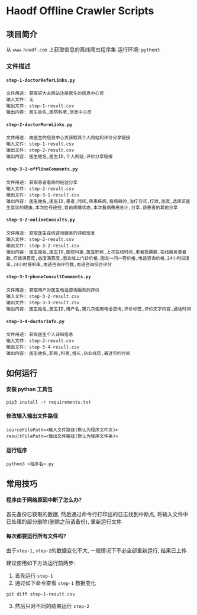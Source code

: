 # Haodf Offline Crawler Scripts

## 项目简介

从 `www.haodf.com` 上获取信息的离线爬虫程序集
运行环境: `python3`

### 文件描述

#### `step-1-doctorReferLinks.py`
```
文件用途: 获取好大夫网站注册医生的信息中心页
输入文件: 无
输出文件: step-1-result.csv
输出内容: 医生姓名,医院科室,信息中心页
```

#### `step-2-doctorMoreLinks.py`
```
文件用途: 由医生的信息中心页获取其个人网站和评价分享链接
输入文件: step-1-result.csv
输出文件: step-2-result.csv
输出内容: 医生姓名,医生ID,个人网站,评价分享链接
```

#### `step-3-1-offlineComments.py`
```
文件用途: 获取患者看病的经验分享
输入文件: step-2-result.csv
输出文件: step-3-1-result.csv
输出内容: 医生姓名,医生ID,患者,时间,所患疾病,看病目的,治疗方式,疗效,态度,选择该医生就诊的理由,本次挂号途径,目前病情状态,本次看病费用总计,分享,该患者的其他分享
```

#### `step-3-2-onlineConsults.py`
```
文件用途: 获取医生在线咨询服务的详细信息
输入文件: step-2-result.csv
输出文件: step-3-2-result.csv
输出内容: 医生姓名,医生ID,医院科室,医生职称,上次在线时间,患者投票数,在线服务患者数,疗效满意度,态度满意度,图文线上门诊价格,图文一问一答价格,电话咨询价格,24小时回复率,24小时接听率,电话咨询评价数,电话咨询综合评分
```

#### `step-3-3-phoneConsultComments.py`
```
文件用途: 获取用户对医生电话咨询服务的评价
输入文件: step-3-2-result.csv
输出文件: step-3-3-result.csv
输出内容: 医生姓名,医生ID,用户名,第几次使用电话咨询,评价标签,评价文字内容,通话时间
```

#### `step-3-4-doctorInfo.py`
```
文件用途: 获取医生个人详细信息
输入文件: step-2-result.csv
输出文件: step-3-4-result.csv
输出内容: 医生姓名,职称,科室,擅长,执业经历,最近可约时间
```

## 如何运行

#### 安装 python 工具包
```
pip3 install -r requirements.txt
```

#### 修改输入输出文件路径
```
sourceFilePath=<输入文件路径(默认为程序文件夹)>
resultFilePath=<输出文件路径(默认为程序文件夹)>
```

#### 运行程序
```
python3 <程序名>.py
```

## 常用技巧

#### 程序由于网络原因中断了怎么办?
首先备份已获取的数据, 然后通过命令行打印出的日志找到中断点, 将输入文件中已处理的部分删除(删除之前请备份), 重新运行文件

#### 每次都要运行所有文件吗?
由于`step-1`, `step-2`的数据变化不大, 一般情况下不必全部重新运行, 结果已上传.

建议使用如下方法运行前两步:

1. 首先运行 `step-1`
2. 通过如下命令查看 `step-1` 数据变化
```
git diff step-1-result.csv
```
3. 然后只对不同的结果运行 `step-2`
